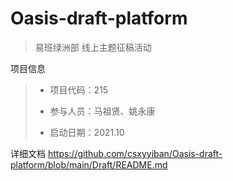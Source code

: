 # Oasis-draft-platform

>易班绿洲部 线上主题征稿活动

项目信息

>- 项目代码：215
>
>- 参与人员：马祖贤、姚永康
>- 启动日期：2021.10

详细文档
https://github.com/csxyyiban/Oasis-draft-platform/blob/main/Draft/README.md
